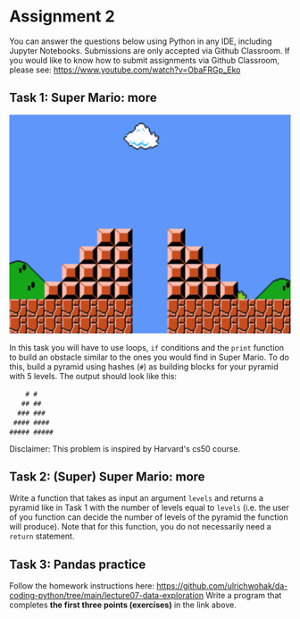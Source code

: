 # Assignment 2
You can answer the questions below using Python in any IDE, including Jupyter Notebooks. Submissions are only accepted via Github Classroom. If you would like to know how to submit assignments via Github Classroom, please see: https://www.youtube.com/watch?v=ObaFRGp_Eko


## Task 1: Super Mario: more
![alt text](https://github.com/ulrichwohak/coding1_assignment1/blob/main/Super-Mario-Bros-scene-where-Mario-need-to-jump-over-a-gap-from-the-first-pyramid-to-the.ppm.png)


In this task you will have to use loops, `if` conditions and the `print` function to build an obstacle similar to the ones you would find in Super Mario. To do this, build a pyramid using hashes (`#`) as building blocks for your pyramid with 5 levels. The output should look like this:

`     # #    `  
`    ## ##   `  
`   ### ###  `  
`  #### #### `  
`##### #####`  

Disclaimer: This problem is inspired by Harvard's cs50 course.  
  
## Task 2: (Super) Super Mario: more
Write a function that takes as input an argument `levels` and returns a pyramid like in Task 1 with the number of levels equal to `levels` (i.e. the user of you function can decide the number of levels of the pyramid the function will produce). Note that for this function, you do not necessarily need a `return` statement.  

## Task 3: Pandas practice
Follow the homework instructions here: https://github.com/ulrichwohak/da-coding-python/tree/main/lecture07-data-exploration
Write a program that completes **the first three points (exercises)** in the link above.

